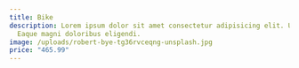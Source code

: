 ```yaml
---
title: Bike
description: Lorem ipsum dolor sit amet consectetur adipisicing elit. Ut, velit?
  Eaque magni doloribus eligendi.
image: /uploads/robert-bye-tg36rvceqng-unsplash.jpg
price: "465.99"
---
```

